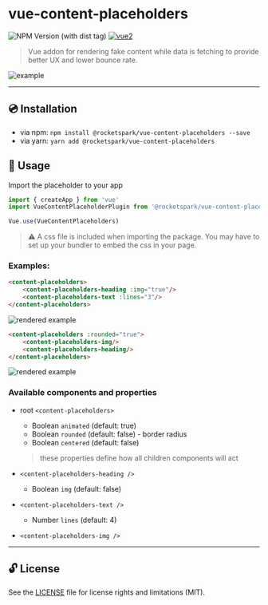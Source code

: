 # vue-content-placeholders

![NPM Version (with dist tag)](https://img.shields.io/npm/v/%40rocketspark%2Fvue-content-placeholders/latest)
[![vue2](https://img.shields.io/badge/vue-3.x-brightgreen.svg)](https://vuejs.org/)

> Vue addon for rendering fake content while data is fetching to provide better UX and lower bounce rate.

![example](https://i.imgur.com/JQlFjsS.gif)

---

## :cd: Installation

* via npm: `npm install @rocketspark/vue-content-placeholders --save`
* via yarn: `yarn add @rocketspark/vue-content-placeholders`

## :rocket: Usage

Import the placeholder to your app

```javascript
import { createApp } from 'vue'
import VueContentPlaceholderPlugin from '@rocketspark/vue-content-placeholders'

Vue.use(VueContentPlaceholders)
```

> ⚠️ A css file is included when importing the package. You may have to set up your bundler to embed the css in your page.

### Examples:

```html
<content-placeholders>
    <content-placeholders-heading :img="true"/>
    <content-placeholders-text :lines="3"/>
</content-placeholders>
```

![rendered example](https://i.imgur.com/LWfqxUe.png)

```html
<content-placeholders :rounded="true">
    <content-placeholders-img/>
    <content-placeholders-heading/>
</content-placeholders>
```

![rendered example](https://i.imgur.com/NBb6ZB7.png)

### Available components and properties

* root `<content-placeholders>`
    * Boolean `animated` (default: true)
    * Boolean `rounded` (default: false) - border radius
    * Boolean `centered` (default: false)
  > these properties define how all children components will act


* `<content-placeholders-heading />`
    * Boolean `img` (default: false)


* `<content-placeholders-text />`
    * Number `lines` (default: 4)


* `<content-placeholders-img />`

---

## 🔓 License

See the [LICENSE](LICENSE.md) file for license rights and limitations (MIT).